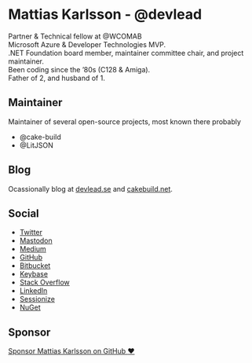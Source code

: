 # Mattias Karlsson  - @devlead

Partner & Technical fellow at @WCOMAB <br/>
Microsoft Azure & Developer Technologies MVP.<br/>
.NET Foundation board member, maintainer committee chair, and project maintainer.<br/>
Been coding since the ’80s (C128 & Amiga).<br/>
Father of 2, and husband of 1.<br/>

## Maintainer

Maintainer of several open-source projects, most known there probably

* @cake-build
* @LitJSON

## Blog

Ocassionally blog at [devlead.se](https://www.devlead.se) and [cakebuild.net](https://cakebuild.net/blog/).

## Social

* <a href="https://twitter.com/devlead">Twitter</a>
* <a rel="me" href="https://mastodon.social/@devlead">Mastodon</a>
* <a href="https://devlead.medium.com">Medium</a>
* <a href="https://github.com/devlead">GitHub</a>
* <a href="https://bitbucket.org/devlead">Bitbucket</a>
* <a href="https://keybase.io/devlead"> Keybase</a>
* <a href="https://stackoverflow.com/users/5883153/devlead">Stack&nbsp;Overflow</a>
* <a href="https://www.linkedin.com/in/devlead">LinkedIn</a>
* <a href="https://sessionize.com/devlead/">Sessionize</a>
* <a href="https://www.nuget.org/profiles/devlead">NuGet</a>

## Sponsor

<a href="https://github.com/sponsors/devlead" title="Sponsor Mattias Karlsson on GitHub">Sponsor Mattias Karlsson on GitHub :heart:</a>
